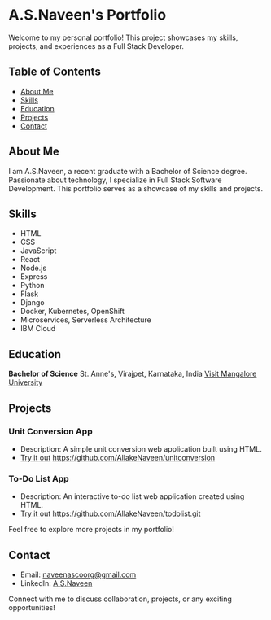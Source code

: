 # A.S.Naveen's Portfolio

Welcome to my personal portfolio! This project showcases my skills, projects, and experiences as a Full Stack Developer.

## Table of Contents

- [About Me](#about-me)
- [Skills](#skills)
- [Education](#education)
- [Projects](#projects)
- [Contact](#contact)

## About Me

I am A.S.Naveen, a recent graduate with a Bachelor of Science degree. Passionate about technology, I specialize in Full Stack Software Development. This portfolio serves as a showcase of my skills and projects.

## Skills

- HTML
- CSS
- JavaScript
- React
- Node.js
- Express
- Python
- Flask
- Django
- Docker, Kubernetes, OpenShift
- Microservices, Serverless Architecture
- IBM Cloud

## Education

**Bachelor of Science**
St. Anne's, Virajpet, Karnataka, India
[Visit Mangalore University](https://www.mangaloreuniversity.ac.in/)

## Projects

### Unit Conversion App

- Description: A simple unit conversion web application built using HTML.
- [Try it out](#) https://github.com/AllakeNaveen/unitconversion

### To-Do List App

- Description: An interactive to-do list web application created using HTML.
- [Try it out](#) https://github.com/AllakeNaveen/todolist.git

Feel free to explore more projects in my portfolio!

## Contact

- Email: [naveenascoorg@gmail.com](mailto:naveenascoorg@gmail.com)
- LinkedIn: [A.S.Naveen](https://www.linkedin.com/in/a-s-naveen/)

Connect with me to discuss collaboration, projects, or any exciting opportunities!

